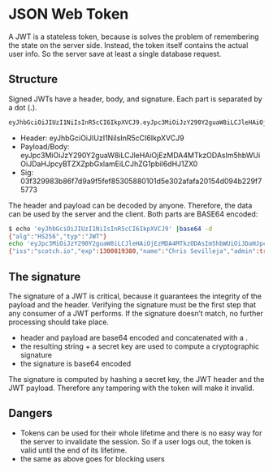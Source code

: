 # JSON Web  Token

A JWT is a stateless token, because is solves the problem of remembering the state on the server side. Instead, the token itself contains the actual user info. So the server save at least a single database request.

## Structure

Signed JWTs have a header, body, and signature.
Each part is separated by a dot (**.**).

```txt
eyJhbGciOiJIUzI1NiIsInR5cCI6IkpXVCJ9.eyJpc3MiOiJzY290Y2guaW8iLCJleHAiOjEzMDA4MTkzODAsIm5hbWUiOiJDaHJpcyBTZXZpbGxlamEiLCJhZG1pbiI6dHJ1ZX0.03f329983b86f7d9a9f5fef85305880101d5e302afafa20154d094b229f75773
```

- Header: eyJhbGciOiJIUzI1NiIsInR5cCI6IkpXVCJ9
- Payload/Body: eyJpc3MiOiJzY290Y2guaW8iLCJleHAiOjEzMDA4MTkzODAsIm5hbWUiOiJDaHJpcyBTZXZpbGxlamEiLCJhZG1pbiI6dHJ1ZX0
- Sig: 03f329983b86f7d9a9f5fef85305880101d5e302afafa20154d094b229f75773

The header and payload can be decoded by anyone.
Therefore, the data can be used by the server and the client.
Both parts are BASE64 encoded:

```bash
$ echo 'eyJhbGciOiJIUzI1NiIsInR5cCI6IkpXVCJ9' |base64 -d
{"alg":"HS256","typ":"JWT"}
echo 'eyJpc3MiOiJzY290Y2guaW8iLCJleHAiOjEzMDA4MTkzODAsIm5hbWUiOiJDaHJpcyBTZXZpbGxlamEiLCJhZG1pbiI6dHJ1ZX0'|base64 -d
{"iss":"scotch.io","exp":1300819380,"name":"Chris Sevilleja","admin":true}
```

## The signature

The signature of a JWT is critical, because it guarantees the integrity of the payload and the header. Verifying the signature must be the first step that any consumer of a JWT performs. If the signature doesn’t match, no further processing should take place.


- header and payload are base64 encoded and concatenated with a .
- the resulting string + a secret key are used to compute a cryptographic signature
- the signature is base64 encoded

The signature is computed by hashing a secret key, the JWT header and the JWT payload. Therefore any tampering with the token will make it invalid. 

## Dangers

- Tokens can be used for their whole lifetime and there is no easy way for the server to invalidate the session. So if a user logs out, the token is valid until the end of its lifetime.
- the same as above goes for blocking users
